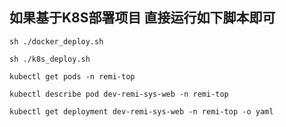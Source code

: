 
## 如果基于K8S部署项目 直接运行如下脚本即可
```shell
sh ./docker_deploy.sh

sh ./k8s_deploy.sh

kubectl get pods -n remi-top

kubectl describe pod dev-remi-sys-web -n remi-top

kubectl get deployment dev-remi-sys-web -n remi-top -o yaml
```
